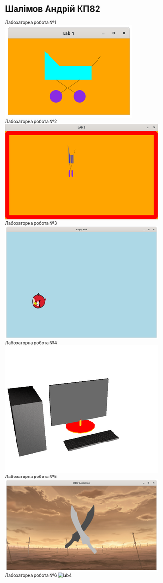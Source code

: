 #  Шалімов Андрій КП82
Лабораторна робота №1     
![lab1](https://raw.githubusercontent.com/mycodeiscat/graph_labs/master/lab1/lab1.png)      
Лабораторна робота №2       
![lab2](https://raw.githubusercontent.com/mycodeiscat/graph_labs/master/lab2/lab2.png)
Лабораторна робота №3   
![lab3](https://raw.githubusercontent.com/mycodeiscat/graph_labs/master/lab3_2/lab3.png)
Лабораторна робота №4   
![lab4](https://raw.githubusercontent.com/mycodeiscat/graph_labs/master/lab4/assets/lab4.png)
Лабораторна робота №5
![lab4](https://raw.githubusercontent.com/mycodeiscat/graph_labs/master/lab5_2/result.png)
Лабораторна робота №6
![lab4](https://raw.githubusercontent.com/mycodeiscat/graph_labs/master/lab6/result.gif)
